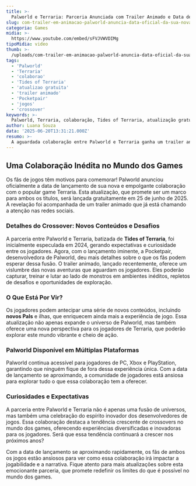 ```yaml
---
title: >-
  Palworld e Terraria: Parceria Anunciada com Trailer Animado e Data de Lançamento
slug: com-trailer-em-animacao-palworld-anuncia-data-oficial-da-sua-nova-colaboracao-com-terraria
categoria: Games
midia: >-
  https://www.youtube.com/embed/sFVJVWVDIMg
tipoMidia: video
thumb: >-
  /uploads/com-trailer-em-animacao-palworld-anuncia-data-oficial-da-sua-nova-colaboracao-com-terraria-preview.jpg
tags:
  - 'Palworld'
  - 'Terraria'
  - 'colaborao'
  - 'Tides of Terraria'
  - 'atualizao gratuita'
  - 'trailer animado'
  - 'Pocketpair'
  - 'jogos'
  - 'crossover'
keywords: >-
  Palworld, Terraria, colaboração, Tides of Terraria, atualização gratuita, trailer animado, Pocketpair, jogos, crossover
author: Luana Souza
data: '2025-06-20T13:31:21.000Z'
resumo: >-
  A aguardada colaboração entre Palworld e Terraria ganha um trailer animado e data de lançamento oficial, marcada para 25 de junho de 2025.
---
```


## Uma Colaboração Inédita no Mundo dos Games

Os fãs de jogos têm motivos para comemorar! Palworld anunciou oficialmente a data de lançamento de sua nova e empolgante colaboração com o popular game Terraria. Esta atualização, que promete ser um marco para ambos os títulos, será lançada gratuitamente em 25 de junho de 2025. A revelação foi acompanhada de um trailer animado que já está chamando a atenção nas redes sociais.

### Detalhes do Crossover: Novos Conteúdos e Desafios

A parceria entre Palworld e Terraria, batizada de **Tides of Terraria**, foi inicialmente especulada em 2024, gerando expectativas e curiosidade entre os jogadores. Agora, com o lançamento iminente, a Pocketpair, desenvolvedora de Palworld, deu mais detalhes sobre o que os fãs podem esperar dessa fusão. O trailer animado, lançado recentemente, oferece um vislumbre das novas aventuras que aguardam os jogadores. Eles poderão capturar, treinar e lutar ao lado de monstros em ambientes inéditos, repletos de desafios e oportunidades de exploração.

### O Que Está Por Vir?

Os jogadores podem antecipar uma série de novos conteúdos, incluindo **novos Pals** e ilhas, que enriquecem ainda mais a experiência de jogo. Essa atualização não apenas expande o universo de Palworld, mas também oferece uma nova perspectiva para os jogadores de Terraria, que poderão explorar este mundo vibrante e cheio de ação.

### Palworld Disponível em Múltiplas Plataformas

Palworld continua acessível para jogadores de PC, Xbox e PlayStation, garantindo que ninguém fique de fora dessa experiência única. Com a data de lançamento se aproximando, a comunidade de jogadores está ansiosa para explorar tudo o que essa colaboração tem a oferecer.

### Curiosidades e Expectativas

A parceria entre Palworld e Terraria não é apenas uma fusão de universos, mas também uma celebração do espírito inovador dos desenvolvedores de jogos. Essa colaboração destaca a tendência crescente de crossovers no mundo dos games, oferecendo experiências diversificadas e inovadoras para os jogadores. Será que essa tendência continuará a crescer nos próximos anos?

Com a data de lançamento se aproximando rapidamente, os fãs de ambos os jogos estão ansiosos para ver como essa colaboração irá impactar a jogabilidade e a narrativa. Fique atento para mais atualizações sobre esta emocionante parceria, que promete redefinir os limites do que é possível no mundo dos games.